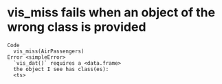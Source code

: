 # vis_miss fails when an object of the wrong class is provided

    Code
      vis_miss(AirPassengers)
    Error <simpleError>
      `vis_dat()` requires a <data.frame>
      the object I see has class(es):
      <ts>

